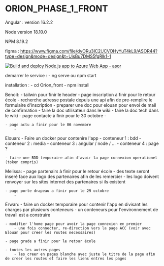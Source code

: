 # ORION_PHASE_1_FRONT

Angular : version 16.2.2

Node version 18.10.0

NPM 8.19.2

figma : https://www.figma.com/file/dyORu3IC2UCVOHyYuT4kL9/ASOR44?type=design&mode=design&t=UisBu7DMS5fgRlk1-1

[![Build and deploy Node.js app to Azure Web App - asor](https://github.com/asor44/ORION_PHASE_1_FRONT/actions/workflows/prod_asor.yml/badge.svg?branch=PROD)](https://github.com/asor44/ORION_PHASE_1_FRONT/actions/workflows/prod_asor.yml)


demarrer le service :
    - ng serve ou npm start

installation :
    - cd Orion_front
    - npm install

Benoit: 
    - tailwin pour finir le header
    - page inscription à finir pour le retour école
        - recherche adresse postale depuis une api afin de pre-remplire le formulaire d'inscription
        - preparer une doc pour elouan pour envoi de mail de confirmation
        - faire la doc utilisateur dans le wiki
        - faire la doc tech dans le wiki
    - page contacte à finir pour le 30 octobre
        - 

    - page actu a finir pour le 06 novembre
        - 

Elouan:
    - Faire un docker pour contenire l'app
        - conteneur 1 : bdd
        - conteneur 2 : media
        - conteneur 3 : angular / node / ...
        - conteneur 4 : page ?

    - faire une BDD temporaire afin d'avoir la page connexion operationel (token compris)

Melissa:
    - page partenairs à finir pour le retour école
        - des texte seront inseré face aux logo des partenaires afin de les remercier
        - les logo doivent renvoyer sur les sites internet des partenaires si ils existent

    - page porte drapeau a finir pour le 29 octobre
        - 

Erwan:
    - faire un docker temporaire pour contenir l'app en divisant les charges par plusieurs conteneurs
        - un conteneurs pour l'environnement de travail est a construire
    
    - modifier l'home page pour avoir la page connexion en premier
        - une fois connecter, re-direction vers la page ACC (voir avec Elouan pour creer les routes necessaires)

    - page grade a finir pour le retour école

    - toutes les autres pages
        - les creer en pages blanche avec juste le titre de la page afin de creer les routes et faire les liens entres les pages

